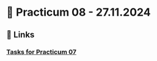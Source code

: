 # 📝 Practicum 08 - 27.11.2024

## 🔗 Links
### [Tasks for Practicum 07](https://leetcode.com/problem-list/aglga136/)
